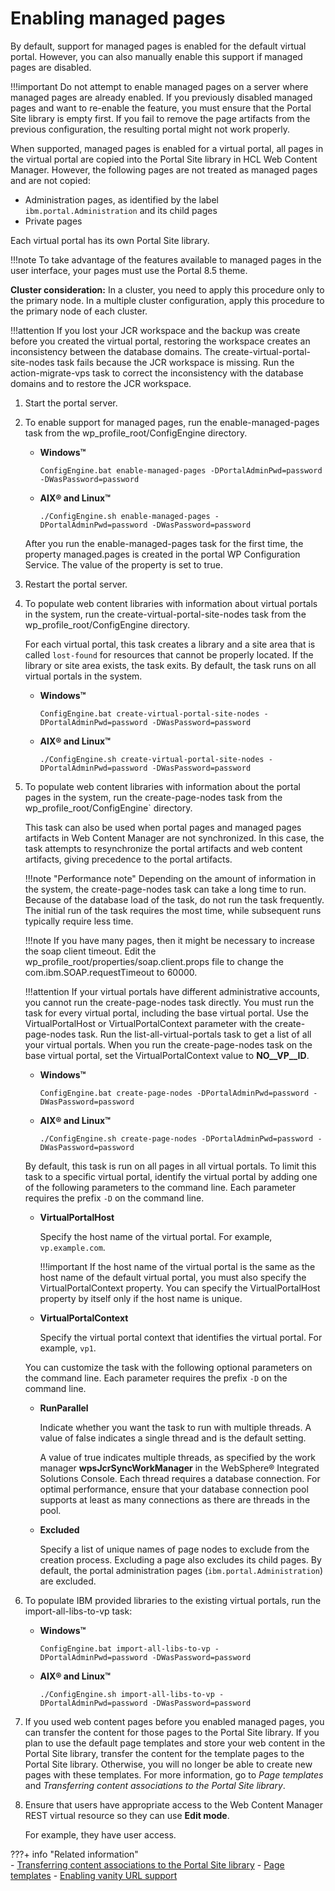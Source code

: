 # Enabling managed pages

By default, support for managed pages is enabled for the default virtual portal. However, you can also manually enable this support if managed pages are disabled.

!!!important
    Do not attempt to enable managed pages on a server where managed pages are already enabled. If you previously disabled managed pages and want to re-enable the feature, you must ensure that the Portal Site library is empty first. If you fail to remove the page artifacts from the previous configuration, the resulting portal might not work properly.

When supported, managed pages is enabled for a virtual portal, all pages in the virtual portal are copied into the Portal Site library in HCL Web Content Manager. However, the following pages are not treated as managed pages and are not copied:

-   Administration pages, as identified by the label `ibm.portal.Administration` and its child pages
-   Private pages

Each virtual portal has its own Portal Site library.

!!!note
    To take advantage of the features available to managed pages in the user interface, your pages must use the Portal 8.5 theme.

**Cluster consideration:** In a cluster, you need to apply this procedure only to the primary node. In a multiple cluster configuration, apply this procedure to the primary node of each cluster.

!!!attention
    If you lost your JCR workspace and the backup was create before you created the virtual portal, restoring the workspace creates an inconsistency between the database domains. The create-virtual-portal-site-nodes task fails because the JCR workspace is missing. Run the action-migrate-vps task to correct the inconsistency with the database domains and to restore the JCR workspace.

1.  Start the portal server.

2.  To enable support for managed pages, run the enable-managed-pages task from the wp_profile_root/ConfigEngine directory.

    -   **Windows™**

        `ConfigEngine.bat enable-managed-pages -DPortalAdminPwd=password -DWasPassword=password`

    -   **AIX® and Linux™**

        `./ConfigEngine.sh enable-managed-pages -DPortalAdminPwd=password -DWasPassword=password`

    After you run the enable-managed-pages task for the first time, the property managed.pages is created in the portal WP Configuration Service. The value of the property is set to true.

3.  Restart the portal server.

4.  To populate web content libraries with information about virtual portals in the system, run the create-virtual-portal-site-nodes task from the wp_profile_root/ConfigEngine directory.

    For each virtual portal, this task creates a library and a site area that is called `lost-found` for resources that cannot be properly located. If the library or site area exists, the task exits. By default, the task runs on all virtual portals in the system.

    -   **Windows™**

        `ConfigEngine.bat create-virtual-portal-site-nodes -DPortalAdminPwd=password -DWasPassword=password`

    -   **AIX® and Linux™**

        `./ConfigEngine.sh create-virtual-portal-site-nodes -DPortalAdminPwd=password -DWasPassword=password`

5.  To populate web content libraries with information about the portal pages in the system, run the create-page-nodes task from the wp_profile_root/ConfigEngine` directory.

    This task can also be used when portal pages and managed pages artifacts in Web Content Manager are not synchronized. In this case, the task attempts to resynchronize the portal artifacts and web content artifacts, giving precedence to the portal artifacts.

    !!!note "Performance note"
        Depending on the amount of information in the system, the create-page-nodes task can take a long time to run. Because of the database load of the task, do not run the task frequently. The initial run of the task requires the most time, while subsequent runs typically require less time.

    !!!note
        If you have many pages, then it might be necessary to increase the soap client timeout. Edit the wp_profile_root/properties/soap.client.props file to change the com.ibm.SOAP.requestTimeout to 60000.

    !!!attention
        If your virtual portals have different administrative accounts, you cannot run the create-page-nodes task directly. You must run the task for every virtual portal, including the base virtual portal. Use the VirtualPortalHost or VirtualPortalContext parameter with the create-page-nodes task. Run the list-all-virtual-portals task to get a list of all your virtual portals. When you run the create-page-nodes task on the base virtual portal, set the VirtualPortalContext value to __NO__VP__ID__.

    -   **Windows™**

        `ConfigEngine.bat create-page-nodes -DPortalAdminPwd=password -DWasPassword=password`

    -   **AIX® and Linux™**

        `./ConfigEngine.sh create-page-nodes -DPortalAdminPwd=password -DWasPassword=password`

    By default, this task is run on all pages in all virtual portals. To limit this task to a specific virtual portal, identify the virtual portal by adding one of the following parameters to the command line. Each parameter requires the prefix `-D` on the command line.

    -   **VirtualPortalHost**

        Specify the host name of the virtual portal. For example, `vp.example.com`.

        !!!important
            If the host name of the virtual portal is the same as the host name of the default virtual portal, you must also specify the VirtualPortalContext property. You can specify the VirtualPortalHost property by itself only if the host name is unique.

    -   **VirtualPortalContext**

        Specify the virtual portal context that identifies the virtual portal. For example, `vp1`.

    You can customize the task with the following optional parameters on the command line. Each parameter requires the prefix `-D` on the command line.

    -   **RunParallel**

        Indicate whether you want the task to run with multiple threads. A value of false indicates a single thread and is the default setting.

        A value of true indicates multiple threads, as specified by the work manager **wpsJcrSyncWorkManager** in the WebSphere® Integrated Solutions Console. Each thread requires a database connection. For optimal performance, ensure that your database connection pool supports at least as many connections as there are threads in the pool.

    -   **Excluded**

        Specify a list of unique names of page nodes to exclude from the creation process. Excluding a page also excludes its child pages. By default, the portal administration pages (`ibm.portal.Administration`) are excluded.

6.  To populate IBM provided libraries to the existing virtual portals, run the import-all-libs-to-vp task:

    -   **Windows™**

        `ConfigEngine.bat import-all-libs-to-vp -DPortalAdminPwd=password -DWasPassword=password`

    -   **AIX® and Linux™**

        `./ConfigEngine.sh import-all-libs-to-vp -DPortalAdminPwd=password -DWasPassword=password`

7.  If you used web content pages before you enabled managed pages, you can transfer the content for those pages to the Portal Site library. If you plan to use the default page templates and store your web content in the Portal Site library, transfer the content for the template pages to the Portal Site library. Otherwise, you will no longer be able to create new pages with these templates. For more information, go to *Page templates* and *Transferring content associations to the Portal Site library*.

8.  Ensure that users have appropriate access to the Web Content Manager REST virtual resource so they can use **Edit mode**.

    For example, they have user access.


???+ info "Related information"  
    -   [Transferring content associations to the Portal Site library](wcm_config_mngpages_transfer.md)
    -   [Page templates](../../../../../../../build_sites/sitebuilder/site_dev_with_sitebuilder/creating_sites_using_sitebuilder/sitebuilder_learn_pgtemplate.md)
    -   [Enabling vanity URL support](../../../../../../wcm_delivery/vanity_url/adm_vanity_url/van_url_cfgtsk_enable_vus.md)

